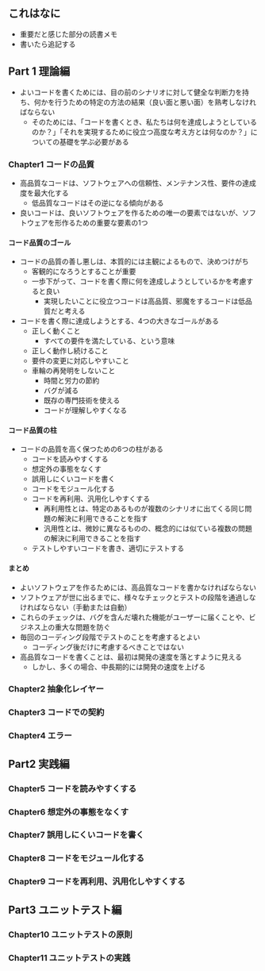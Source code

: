 ## これはなに
- 重要だと感じた部分の読書メモ
- 書いたら追記する

## Part 1 理論編
- よいコードを書くためには、目の前のシナリオに対して健全な判断力を持ち、何かを行うための特定の方法の結果（良い面と悪い面）を熟考しなければならない
	- そのためには、「コードを書くとき、私たちは何を達成しようとしているのか？」「それを実現するために役立つ高度な考え方とは何なのか？」についての基礎を学ぶ必要がある
### Chapter1 コードの品質
- 高品質なコードは、ソフトウェアへの信頼性、メンテナンス性、要件の達成度を最大化する
	- 低品質なコードはその逆になる傾向がある
- 良いコードは、良いソフトウェアを作るための唯一の要素ではないが、ソフトウェアを形作るための重要な要素の1つ

#### コード品質のゴール
- コードの品質の善し悪しは、本質的には主観によるもので、決めつけがち
	- 客観的になろうとすることが重要
	- 一歩下がって、コードを書く際に何を達成しようとしているかを考慮すると良い
		- 実現したいことに役立つコードは高品質、邪魔をするコードは低品質だと考える
- コードを書く際に達成しようとする、4つの大きなゴールがある
	- 正しく動くこと
		- すべての要件を満たしている、という意味
	- 正しく動作し続けること
	- 要件の変更に対応しやすいこと
	- 車輪の再発明をしないこと
		- 時間と労力の節約
		- バグが減る
		- 既存の専門技術を使える
		- コードが理解しやすくなる

#### コード品質の柱
- コードの品質を高く保つための6つの柱がある
	- コードを読みやすくする
	- 想定外の事態をなくす
	- 誤用しにくいコードを書く
	- コードをモジュール化する
	- コードを再利用、汎用化しやすくする
		- 再利用性とは、特定のあるものが複数のシナリオに出てくる同じ問題の解決に利用できることを指す
		- 汎用性とは、微妙に異なるものの、概念的には似ている複数の問題の解決に利用できることを指す
	- テストしやすいコードを書き、適切にテストする

#### まとめ
- よいソフトウェアを作るためには、高品質なコードを書かなければならない
- ソフトウェアが世に出るまでに、様々なチェックとテストの段階を通過しなければならない（手動または自動）
- これらのチェックは、バグを含んだ壊れた機能がユーザーに届くことや、ビジネス上の重大な問題を防ぐ
- 毎回のコーディング段階でテストのことを考慮するとよい
	- コーディング後だけに考慮するべきことではない
- 高品質なコードを書くことは、最初は開発の速度を落とすように見える
	- しかし、多くの場合、中長期的には開発の速度を上げる

### Chapter2 抽象化レイヤー


### Chapter3 コードでの契約

### Chapter4 エラー

## Part2 実践編
### Chapter5 コードを読みやすくする

### Chapter6 想定外の事態をなくす

### Chapter7 誤用しにくいコードを書く

### Chapter8 コードをモジュール化する

### Chapter9 コードを再利用、汎用化しやすくする

## Part3 ユニットテスト編
### Chapter10 ユニットテストの原則

### Chapter11 ユニットテストの実践
